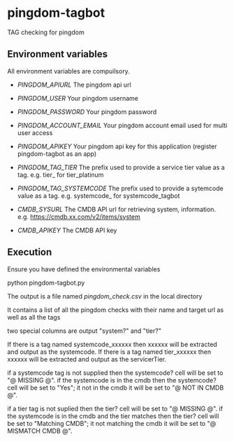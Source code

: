 # pingdom-tagbot
TAG checking for pingdom

## Environment variables
All environment variables are compuilsory.

- _PINGDOM_APIURL_  The pingdom api url
- _PINGDOM_USER_  Your pingdom username
- _PINGDOM_PASSWORD_  Your pingdom password
- _PINGDOM_ACCOUNT_EMAIL_  Your pingdom account email used for multi user access
- _PINGDOM_APIKEY_  Your pingdom api key for this application (register pingdom-tagbot as an app)

- _PINGDOM_TAG_TIER_  The prefix used to provide a service tier value as a tag. e.g. tier_  for tier_platinum
- _PINGDOM_TAG_SYSTEMCODE_  The prefix used to provide a sytemcode value as a tag. e.g. systemcode_  for systemcode_tagbot

- _CMDB_SYSURL_  The CMDB API url for retrieving system, information. e.g. https://cmdb.xx.com/v2/items/system
- _CMDB_APIKEY_  The CMDB API key

## Execution
Ensure you have defined the environmental variables

python pingdom-tagbot.py

The output is a file named _pingdom_check.csv_ in the local directory

It contains a list of all the pingdom checks with their name and target url as well as all the tags

two special columns are output "system?" and "tier?"

If there is a tag named systemcode_xxxxxx then xxxxxx will be extracted and output as the systemcode.
If there is a tag named tier_xxxxxx then xxxxxx will be extracted and output as the servicerTier.

if a systemcode tag is not supplied then the systemcode? cell will be set to "@ MISSING @".
if the systemcode is in the cmdb then the systemcode? cell will be set to "Yes"; it not in the cmdb it will be set to "@ NOT IN CMDB @".

if a tier tag is not suplied then the tier? cell will be set to "@ MISSING @".
if the systemcode is in the cmdb and the tier matches then the tier? cell will be set to "Matching CMDB"; it not matching the cmdb it will be set to "@ MISMATCH CMDB @".
